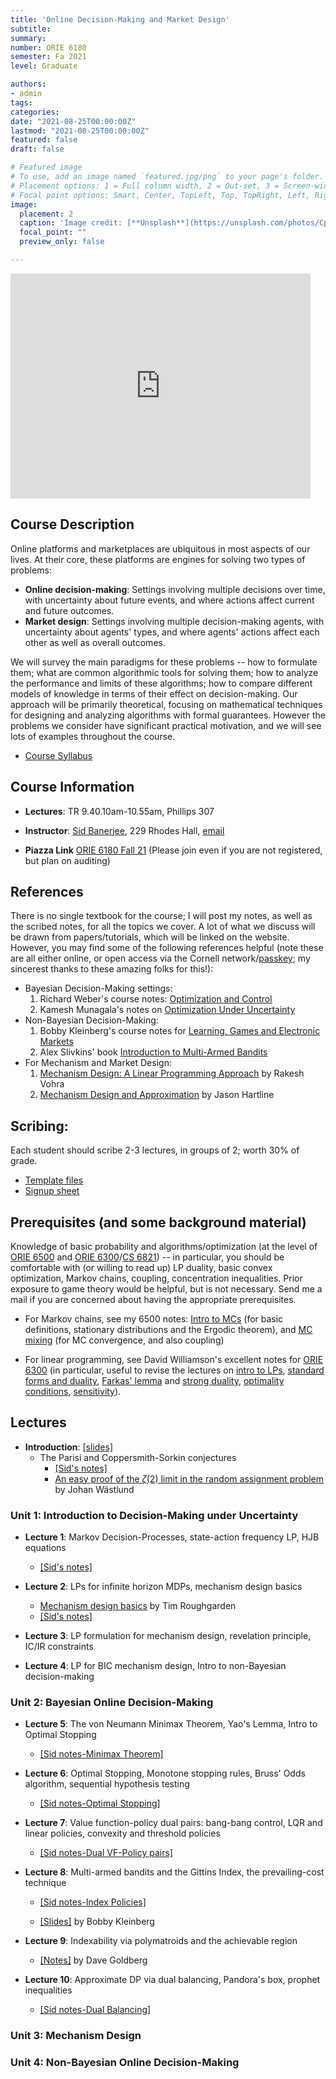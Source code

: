 ```yaml
---
title: 'Online Decision-Making and Market Design'
subtitle: 
summary: 
number: ORIE 6180
semester: Fa 2021
level: Graduate

authors:
- admin
tags:
categories:
date: "2021-08-25T00:00:00Z"
lastmod: "2021-08-25T00:00:00Z"
featured: false
draft: false

# Featured image
# To use, add an image named `featured.jpg/png` to your page's folder.
# Placement options: 1 = Full column width, 2 = Out-set, 3 = Screen-width
# Focal point options: Smart, Center, TopLeft, Top, TopRight, Left, Right, BottomLeft, Bottom, BottomRight
image:
  placement: 2
  caption: 'Image credit: [**Unsplash**](https://unsplash.com/photos/CpkOjOcXdUY)'
  focal_point: ""
  preview_only: false

---
```


<embed src="https://drive.google.com/viewerng/
viewer?embedded=true&url=https://people.orie.cornell.edu/sbanerjee/docs/ORIE6180F21/files/ORIE6180F21_IntroClass.pdf" width="480" height="360">
    
## Course Description

Online platforms and marketplaces are ubiquitous in most aspects of our lives. At their core, these platforms are engines for solving two types of problems:

* **Online decision-making**: Settings involving multiple decisions over time, with uncertainty about future events, and where actions affect current and future outcomes.  
* **Market design**: Settings involving multiple decision-making agents, with uncertainty about agents' types, and where agents' actions affect each other as well as overall outcomes.

We will survey the main paradigms for these problems -- how to formulate them; what are common algorithmic tools for solving them; how to analyze the performance and limits of these algorithms; how to compare different models of knowledge in terms of their effect on decision-making. 
Our approach will be primarily theoretical, focusing on mathematical techniques for designing and analyzing algorithms with formal guarantees. However the problems we consider have significant practical motivation, and we will see lots of examples throughout the course.


- [Course Syllabus](../../docs/ORIE6180F21/files/syllabus_6180_F21.pdf)


## Course Information

- **Lectures**: TR 9.40.10am-10.55am, Phillips 307

- **Instructor**: [Sid Banerjee](http://people.orie.cornell.edu/sbanerjee), 229 Rhodes Hall, [email](mailto:sbanerjee@cornell.edu)

- **Piazza Link** [ORIE 6180 Fall 21](piazza.com/cornell/fall2021/orie6180) (Please join even if you are not registered, but plan on auditing)

## References

There is no single textbook for the course; I will post my notes, as well as the scribed notes, for all the topics we cover. A lot of what we discuss will be drawn from papers/tutorials, which will be linked on the website. However, you may find some of the following references helpful (note these are all either online, or open access via the Cornell network/[passkey](https://www.library.cornell.edu/services/apps/passkey); my sincerest thanks to these amazing folks for this!):

*   Bayesian Decision-Making settings:
    1.  Richard Weber's course notes: [Optimization and Control](http://www.statslab.cam.ac.uk/~rrw1/oc/oc2016.pdf)
    2.  Kamesh Munagala's notes on [Optimization Under Uncertainty](https://users.cs.duke.edu/~kamesh/UncertaintyNotes.pdf) 
*   Non-Bayesian Decision-Making:
    1.  Bobby Kleinberg's course notes for [Learning, Games and Electronic Markets](http://www.cs.cornell.edu/courses/cs683/2007sp/)
    2.  Alex Slivkins' book [Introduction to Multi-Armed Bandits](https://arxiv.org/abs/1904.07272) 
*   For Mechanism and Market Design:
    1. [Mechanism Design: A Linear Programming Approach](https://www.cambridge.org/core/books/mechanism-design/introduction/841B1FD8128E956342621ECE2E2D9F14) by Rakesh Vohra 
    2. [Mechanism Design and Approximation](http://jasonhartline.com/MDnA/) by Jason Hartline

## Scribing:

Each student should scribe 2-3 lectures, in groups of 2; worth 30% of grade.

*   [Template files](../../docs/ORIE6180F21/files/Scribe_template.zip)
*   [Signup sheet](https://docs.google.com/spreadsheets/d/1MDLXPBmbNliCOQZBPQulUdE9t3NfkUa71gI84R_rhY0/edit?usp=sharing)

## Prerequisites (and some background material)

Knowledge of basic probability and algorithms/optimization (at the level of [ORIE 6500](http://courses.cornell.edu/preview_course_nopop.php?catoid=12&coid=95112) and [ORIE 6300](http://courses.cornell.edu/preview_course_nopop.php?catoid=12&coid=95102)/[CS 6821](https://www.cs.cornell.edu/courses/cs6820/2020fa/)) -- in particular, you should be comfortable with (or willing to read up) LP duality, basic convex optimization, Markov chains, coupling, concentration inequalities. 
Prior exposure to game theory would be helpful, but is not necessary. 
Send me a mail if you are concerned about having the appropriate prerequisites. 

* For Markov chains, see my 6500 notes: [Intro to MCs](../../docs/ORIE6500/files/Set5-IntroToMarkovChains.pdf) (for basic definitions, stationary distributions and the Ergodic theorem), and [MC mixing](../../docs/ORIE6500/files/Set6-MixingofMarkovChains.pdf) (for MC convergence, and also coupling)   

* For linear programming, see David Williamson's excellent notes for [ORIE 6300](https://people.orie.cornell.edu/dpw/orie6300/) (in particular, useful to revise the lectures on [intro to LPs](https://people.orie.cornell.edu/dpw/orie6300/Lectures/lec01.pdf), [standard forms and duality](https://people.orie.cornell.edu/dpw/orie6300/Lectures/lec02.pdf), [Farkas' lemma](https://people.orie.cornell.edu/dpw/orie6300/Lectures/lec07.pdf) and [strong duality](https://people.orie.cornell.edu/dpw/orie6300/Lectures/lec08.pdf), [optimality conditions](https://people.orie.cornell.edu/dpw/orie6300/Lectures/lec09.pdf), [sensitivity](https://people.orie.cornell.edu/dpw/orie6300/Lectures/lec15.pdf)). 

## Lectures

*   **Introduction**: [[slides]](../../docs/ORIE6180F21/files/ORIE6180F21_IntroClass.pdf)
	- The Parisi and Coppersmith-Sorkin conjectures
		- [[Sid's notes]](../../docs/ORIE6180F21/files/Parisi_Conjecture.pdf) 
		- [An easy proof of the $\zeta(2)$ limit in the random assignment problem](https://projecteuclid.org/journals/electronic-communications-in-probability/volume-14/issue-none/An-easy-proof-of-the-zeta2-limit-in-the-random/10.1214/ECP.v14-1475.full) by Johan W&auml;stlund


### Unit 1: Introduction to Decision-Making under Uncertainty

*   **Lecture 1**: Markov Decision-Processes, state-action frequency LP, HJB equations
	* [[Sid's notes]](../../docs/ORIE6180F21/files/MDPs-Basics.pdf)
	 
		
*   **Lecture 2**: LPs for infinite horizon MDPs, mechanism design basics 
     * [Mechanism design basics](https://timroughgarden.org/f13/l/l2.pdf) by Tim Roughgarden
	 * [[Sid's notes]](../../docs/ORIE6180F21/files/Intro_to_Mech_Design.pdf) 
		
		
*   **Lecture 3**: LP formulation for mechanism design, revelation principle, IC/IR constraints

*   **Lecture 4**: LP for BIC mechanism design, Intro to non-Bayesian decision-making


### Unit 2: Bayesian Online Decision-Making

*   **Lecture 5**: The von Neumann Minimax Theorem, Yao's Lemma, Intro to Optimal Stopping
	* [[Sid notes-Minimax Theorem]](../../docs/ORIE6180F21/files/MinimaxThm.pdf)


*   **Lecture 6**: Optimal Stopping, Monotone stopping rules, Bruss' Odds algorithm, sequential hypothesis testing
	* [[Sid notes-Optimal Stopping]](../../docs/ORIE6180F21/files/Optimal-Stopping.pdf)


*   **Lecture 7**: Value function-policy dual pairs: bang-bang control, LQR and linear policies, convexity and threshold policies
	* [[Sid notes-Dual VF-Policy pairs]](../../docs/ORIE6180F21/files/Value-Function-Policy-Pairs.pdf)

*   **Lecture 8**: Multi-armed bandits and the Gittins Index, the prevailing-cost technique
	* [[Sid notes-Index Policies]](../../docs/ORIE6180F21/files/Index-Policies.pdf)

	* [[Slides]](https://www.cs.cornell.edu/courses/cs6840/2017sp/lecnotes/6840sp17R_Kleinberg.pdf) by Bobby Kleinberg

*   **Lecture 9**: Indexability via polymatroids and the achievable region

	* [[Notes]](../../docs/ORIE6180F21/files/Goldberg_Multiarm_Bandit_Notes.pdf) by Dave Goldberg


*   **Lecture 10**: Approximate DP via dual balancing, Pandora's box, prophet inequalities
	* [[Sid notes-Dual Balancing]](../../docs/ORIE6180F21/files/ApproxMDP-1.pdf)
	
### Unit 3: Mechanism Design


### Unit 4: Non-Bayesian Online Decision-Making


<!--
*   **Unit 1: Mechanism Design and Two-Sided Platforms**  
    *   **Lecture 1**: Introduction, the sponsored-search auction (../../docs/ORIE6180/files/See slides above)
    *   **Lecture 2**: Mechanism Design - Introduction, the Vickrey auction
    *   **Lecture 3**: Mechanism Design - Welfare maximization and the VCG mechanism
    *   **Lecture 4**: Mechanism Design - Single parameter settings and Myerson's Lemma  [[TR Notes]](http://theory.stanford.edu/~tim/f13/l/l3.pdf)
    *   **Lecture 5**: Mechanism Design - Revenue maximization [[Scribe notes]](../../docs/ORIE6180/files/Scribe_Notes_5.pdf)  [[MDnA chapter 3]](http://jasonhartline.com/MDnA/MDnA-ch3.pdf) [[TR notes]](http://theory.stanford.edu/~tim/f13/l/l5.pdf)
    *   **Lecture 6**: Mechanism Design - Simple approximate auctions [[Scribe notes]](../../docs/ORIE6180/files/Scribe_Notes_6.pdf) [[MDnA chapter 4]](http://jasonhartline.com/MDnA/MDnA-ch4.pdf) [[MDnA chapter 5]](http://jasonhartline.com/MDnA/MDnA-ch5.pdf) [[TR notes]](http://theory.stanford.edu/~tim/f13/l/l6.pdf)
    *   **Lecture 7**: Mechanism Design - The Myerson-Satterthwaite Theorem [[Lec7]](../../docs/ORIE6180/files/Scribe_Notes_7.pdf) [[Myerson-Satterthwaite]](http://www.sciencedirect.com/science/article/pii/0022053183900480)
    *   **Lecture 8-9**: Auctions with interdependent values, the Linkage Principle [[Scribe notes]](../../docs/ORIE6180/files/Scribe_Notes_8_and_9.pdf) [[Milgrom-Weber]](http://www.jstor.org/stable/1911865?seq=1#page_scan_tab_contents)
    *   **Lectures 10-11**: Price theory for multi-sided platforms [[Scribe notes]](../../docs/ORIE6180/files/Scribe_Notes_10.pdf) [[Scribe notes]](../../docs/ORIE6180/files/Scribe_Notes_11.pdf) [[Weyl]](https://www.aeaweb.org/articles.php?doi=10.1257/aer.100.4.1642) [[Rochet-Tirole 2003]](https://ideas.repec.org/p/ide/wpaper/654.html) [[Rochet-Tirole 2006]](http://onlinelibrary.wiley.com/doi/10.1111/j.1756-2171.2006.tb00036.x/abstract) [[Armstrong]](http://onlinelibrary.wiley.com/doi/10.1111/j.1756-2171.2006.tb00037.x/abstract)

*   **Unit 2: Control levers for Online Marketplaces**  
    **Pricing**  
    *   **Lecture 12**: Posted prices vs. auctions on eBay [[Scribe notes]](../../docs/ORIE6180/files/Scribe_Notes_12.pdf) [[Sales Mechanisms in Online Markets]](http://www.nber.org/papers/w19021)
    *   **Lecture 13**: Randomization as a tool for price discrimination in ad auctions [[Scribe notes]](../../docs/ORIE6180/files/Scribe_Notes_13.pdf) [[Celis et al.]](http://papers.ssrn.com/sol3/papers.cfm?abstract_id=1958032)
    *   **Lecture 14**: Mechanism design for many-to-many matching marketplaces [[Gomes-Pavan]](http://www.econstor.eu/handle/10419/119416)
    *   **Lecture 15**: Dynamic pricing in rideshare platforms [[Slides]](RidesharePricing_RJSlides.pdf) [[Banerjee et al.]](http://papers.ssrn.com/sol3/papers.cfm?abstract_id=2568258)

    **Search and Recommendation**  

    *   **Lectures 16**: Information disclosure and matching [[Tadelis-Zetterlmeyer]](http://papers.ssrn.com/sol3/papers.cfm?abstract_id=1872465)
    *   **Lectures 17**: Restricted access and the choice-competition tradeoff [[Halaburda et al.]](http://papers.ssrn.com/sol3/papers.cfm?abstract_id=1610187)  
    *   **Lecture 18**: Congestion in matching markets [[Slides]](Congestion_RJSlides.pdf) [[Arnosti et al.]](http://papers.ssrn.com/sol3/papers.cfm?abstract_id=2427960)  
    *   Additional references: [[Fradkin]](http://andreyfradkin.com/assets/SearchFrictions.pdf) [[Coles et al.]](https://www.aeaweb.org/articles?id=10.1257/jep.24.4.187) [[Lee-Niederle]](http://link.springer.com/article/10.1007/s10683-014-9425-9) [Rogerson et al.](http://www.nber.org/papers/w10655) [Hoppe et al.](http://restud.oxfordjournals.org/content/76/1/253.short).

    **Reputation and Feedback**  

    *   **Lecture 19**: Introduction to reputation, moral hazard and adverse selection [[Scribe notes]](../../docs/ORIE6180/files/Scribe_Notes_19.pdf) [[Bar Isaac-Tadelis]](http://faculty.haas.berkeley.edu/stadelis/seller_rep_062608.pdf)
    *   **Lecture 20**: Reputation systems in online marketplaces [[Nosko-Tadelis]](http://faculty.chicagobooth.edu/chris.nosko/research/EPP_120914.pdf) [[Horton]](http://john-joseph-horton.com/papers/private_feedback.pdf)
    *   Additional references: [Resnick et al.](http://dl.acm.org/citation.cfm?id=355122)
	
*   **Unit 3: Learning with Strategic Agents**
    *   **Lecture 21**: Exploration-Exploitation Tradeoffs in Two-Sided Marketplaces [[Banerjee et al.]](https://people.orie.cornell.edu/sbanerjee/platform_bandit_TR.pdf)
    *   **Lecture 22**: Information Disclosure and Strategic Learning [[Kremer et al.]](https://www.researchgate.net/profile/Motty_Perry2/publication/261860224_Implementing_the_Wisdom_of_the_Crowd/links/5525c1a90cf24b822b405986.pdf) [[Mansour et al.]](http://arxiv.org/abs/1502.04147)
    *   **Lecture 23**: Pricing and Strategic Learning [[Frazier et al.]](https://www.cs.cornell.edu/~rdk/papers/IncentivizingExploration.pdf)
-->